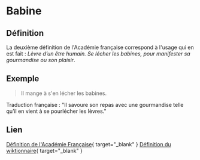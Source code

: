 # Babine

## Définition

La deuxième définition de l'Académie française correspond à l'usage qui en est fait : _Lèvre d’un être humain. Se lécher les babines, pour manifester sa gourmandise ou son plaisir_.

## Exemple

> Il mange à s'en lécher les babines.

Traduction française : "Il savoure son repas avec une gourmandise telle qu’il en vient à se pourlécher les lèvres."

## Lien

[Définition de l'Académie Française](https://www.dictionnaire-academie.fr/article/A9B0011){ target="_blank" }
[Définition du wiktionnaire](https://fr.wiktionary.org/wiki/babine){ target="_blank" }
